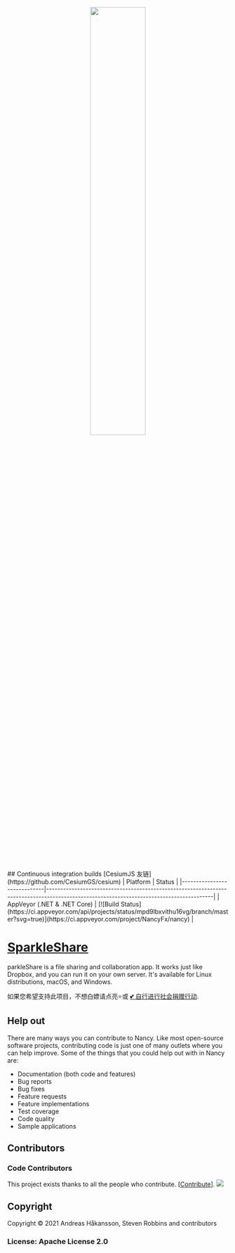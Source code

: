 <p align="center">
<img src="https://github.com/CesiumGS/cesium/wiki/logos/Cesium_Logo_Color.jpg" width="50%" />
</p>
## Continuous integration builds
[CesiumJS 友链](https://github.com/CesiumGS/cesium)
| Platform                    | Status                                                                                                                                  |
|-----------------------------|-----------------------------------------------------------------------------------------------------------------------------------------|
| AppVeyor (.NET & .NET Core) | [![Build Status](https://ci.appveyor.com/api/projects/status/mpd9lbxvithu16vg/branch/master?svg=true)](https://ci.appveyor.com/project/NancyFx/nancy) |

# [SparkleShare](https://www.sparkleshare.org/)

parkleShare is a file sharing and collaboration app. It works just like Dropbox, and you can run it on your own server. It's available for Linux distributions, macOS, and Windows.

如果您希望支持此项目，不想白嫖请点亮⭐或 [💕 自行进行社会捐赠行动](https://www.fsf.org/).
## Help out

There are many ways you can contribute to Nancy. Like most open-source software projects, contributing code
is just one of many outlets where you can help improve. Some of the things that you could help out with in
Nancy are:

* Documentation (both code and features)
* Bug reports
* Bug fixes
* Feature requests
* Feature implementations
* Test coverage
* Code quality
* Sample applications


## Contributors
### Code Contributors
This project exists thanks to all the people who contribute. [[Contribute](CONTRIBUTING.md)].
<a href="https://github.com/restsharp/RestSharp/graphs/contributors"><img src="https://opencollective.com/RestSharp/contributors.svg?width=890&button=false" /></a>
## Copyright

Copyright © 2021 Andreas Håkansson, Steven Robbins and contributors

### License: Apache License 2.0



